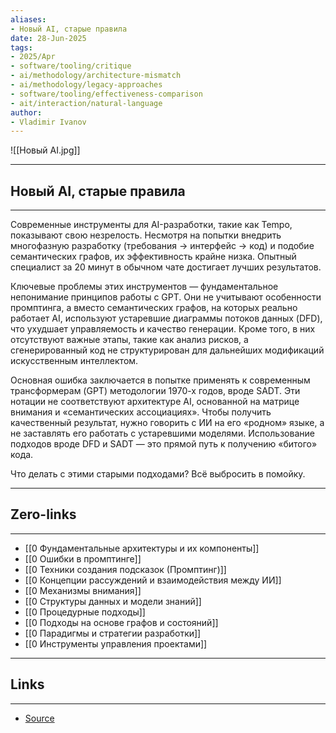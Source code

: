 ```yaml
---
aliases: 
- Новый AI, старые правила 
date: 28-Jun-2025
tags:
- 2025/Apr
- software/tooling/critique
- ai/methodology/architecture-mismatch
- ai/methodology/legacy-approaches
- software/tooling/effectiveness-comparison
- ait/interaction/natural-language
author:
- Vladimir Ivanov
---
```

![[Новый AI.jpg]]

-----
##  Новый AI, старые правила 
-----
Современные инструменты для AI-разработки, такие как Tempo, показывают свою незрелость. Несмотря на попытки внедрить многофазную разработку (требования → интерфейс → код) и подобие семантических графов, их эффективность крайне низка. Опытный специалист за 20 минут в обычном чате достигает лучших результатов.

Ключевые проблемы этих инструментов — фундаментальное непонимание принципов работы с GPT. Они не учитывают особенности промптинга, а вместо семантических графов, на которых реально работает AI, используют устаревшие диаграммы потоков данных (DFD), что ухудшает управляемость и качество генерации. Кроме того, в них отсутствуют важные этапы, такие как анализ рисков, а сгенерированный код не структурирован для дальнейших модификаций искусственным интеллектом.

Основная ошибка заключается в попытке применять к современным трансформерам (GPT) методологии 1970-х годов, вроде SADT. Эти нотации не соответствуют архитектуре AI, основанной на матрице внимания и «семантических ассоциациях». Чтобы получить качественный результат, нужно говорить с ИИ на его «родном» языке, а не заставлять его работать с устаревшими моделями. Использование подходов вроде DFD и SADT — это прямой путь к получению «битого» кода.

Что делать с этими старыми подходами? Всё выбросить в помойку.

---
## Zero-links
---
- [[0 Фундаментальные архитектуры и их компоненты]]
- [[0 Ошибки в промптинге]]
- [[0 Техники создания подсказок (Промптинг)]]
- [[0 Концепции рассуждений и взаимодействия между ИИ]]
- [[0 Механизмы внимания]]
- [[0 Структуры данных и модели знаний]]
- [[0 Процедурные подходы]]
- [[0 Подходы на основе графов и состояний]]
- [[0 Парадигмы и стратегии разработки]]
- [[0 Инструменты управления проектами]]

---
## Links
---
- [Source](https://t.me/turboproject/1619)